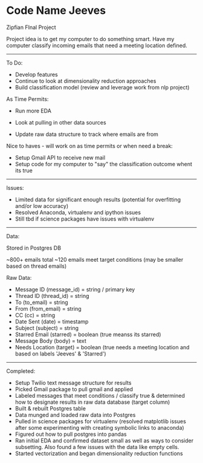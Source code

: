 # Code Name Jeeves 
Zipfian FInal Project

Project idea is to get my computer to do something smart. Have my computer classify incoming emails that need a meeting location defined.

------------

To Do:
- Develop features
- Continue to look at dimensionality reduction approaches
- Build classification model (review and leverage work from nlp project)
 

As Time Permits:
- Run more EDA

- Look at pulling in other data sources
- Update raw data structure to track where emails are from


Nice to haves - will work on as time permits or when need a break:

- Setup Gmail API to receive new mail
- Setup code for my computer to "say" the classification outcome whent its true

---------------
Issues:
- Limited data for significant enough results (potential for overfitting and/or low accuracy)
- Resolved Anaconda, virtualenv and ipython issues
- Still tbd if science packages have issues with virtualenv

---------------
Data:

Stored in Postgres DB

~800+ emails total
~120 emails meet target conditions (may be smaller based on thread emails)

Raw Data:
- Message ID (message_id) = string / primary key
- Thread ID (thread_id) = string
- To (to_email) = string
- From (from_email) = string
- CC (cc) = string
- Date Sent (date) = timestamp
- Subject (subject) = string
- Starred Email (starred) = boolean (true meanss its starred)
- Message Body (body) = text
- Needs Location (target) = boolean (true needs a meeting location and based on labels 'Jeeves' & 'Starred')

---------------
Completed:
- Setup Twilio text message structure for results
- Picked Gmail package to pull gmail and applied
- Labeled messages that meet conditions / classify true & determined how to designate results in raw data database (target column)
- Built & rebuilt Postgres table
- Data munged and loaded raw data into Postgres
- Pulled in science packages for virtualenv (resolved matplotlib issues after some experimenting with creating symbolic links to anaconda)
- Figured out how to pull postgres into pandas
- Ran initial EDA and confirmed dataset small as well as ways to consider subsetting. Also found a few issues with the data like empty cells.
- Started vectorization and began dimensionality reduction functions


